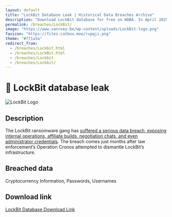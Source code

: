 ```yaml
---
layout: default
title: "LockBit Database Leak | Historical Data Breaches Archive"
description: "Download LockBit database for free on HDBA. In April 2025, the ransomeware group LockBit suffered a data breach that exposed around 60k customer records."
permalink: /breaches/LockBit/
image: "https://www.vanroey.be/wp-content/uploads/LockBit-logo.png"
favicon: "https://files.catbox.moe/rvpqji.png"
theme: "#f71a3a"
redirect_from:
  - /breaches/Lockbit.html
  - /breaches/LockBit.html
  - /breaches/Lockbit
  - /breaches/Lockbit/
---
```


# 🔐 LockBit database leak

![LockBit Logo](https://www.vanroey.be/wp-content/uploads/LockBit-logo.png)

## Description

The LockBit ransomware gang has <a href="https://redirect.trace.rip/?url=https://the420.in/lockbit-ransomware-breach-exposes-affiliate-data-negotiations/" target="_blank" rel="noopener">suffered a serious data breach, exposing internal operations, affiliate builds, negotiation chats, and even administrator credentials</a>. The breach comes just months after law enforcement’s Operation Cronos attempted to dismantle LockBit’s infrastructure.

## Breached data

Cryptocurrency Information, Passwords, Usernames

## Download link

<a href="https://vault.trace.rip/public/share/n1OOxCxAZ4GlKuJG0KvAYg" target="_blank" rel="noopener">LockBit Database Download Link</a>

